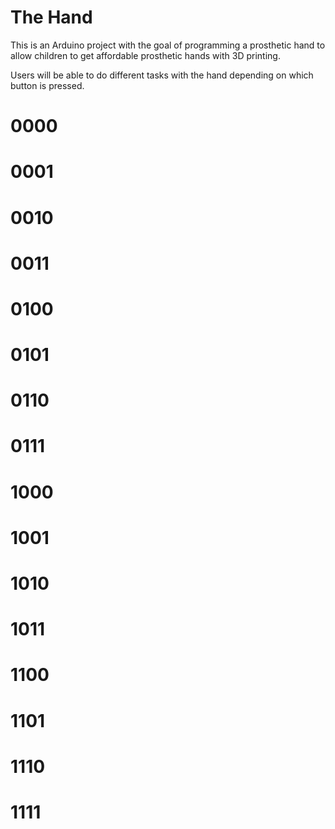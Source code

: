 # The Hand
This is an Arduino project with the goal of programming a prosthetic hand to allow children to get affordable prosthetic hands with 3D printing.

Users will be able to do different tasks with the hand depending on which button is pressed. 

# 0000


# 0001

# 0010

# 0011

# 0100

# 0101

# 0110

# 0111

# 1000

# 1001

# 1010

# 1011

# 1100

# 1101

# 1110

# 1111
